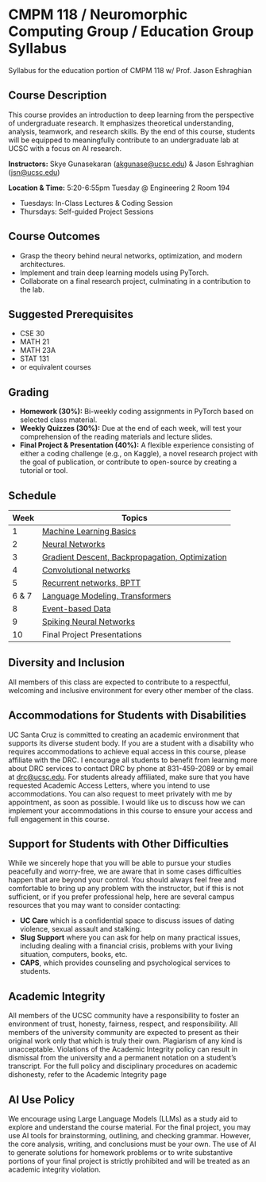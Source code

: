 # CMPM 118 / Neuromorphic Computing Group / Education Group Syllabus 
Syllabus for the education portion of CMPM 118 w/ Prof. Jason Eshraghian
## Course Description
This course provides an introduction to deep learning from the perspective of undergraduate research. It emphasizes theoretical understanding, analysis, teamwork, and research skills. By the end of this course, students will be equipped to meaningfully contribute to an undergraduate lab at UCSC with a focus on AI research.

**Instructors:** Skye Gunasekaran (akgunase@ucsc.edu) & Jason Eshraghian (jsn@ucsc.edu)

**Location & Time:** 5:20-6:55pm Tuesday @ Engineering 2 Room 194

* Tuesdays: In-Class Lectures \& Coding Session
* Thursdays: Self-guided Project Sessions

## Course Outcomes 

* Grasp the theory behind neural networks, optimization, and modern architectures.
* Implement and train deep learning models using PyTorch.
* Collaborate on a final research project, culminating in a contribution to the lab.

## Suggested Prerequisites 

* CSE 30
* MATH 21
* MATH 23A
* STAT 131 
* or equivalent courses

## Grading

* **Homework (30%):** Bi-weekly coding assignments in PyTorch based on selected class material.
* **Weekly Quizzes (30%):** Due at the end of each week, will test your comprehension of the reading materials and lecture slides. 
* **Final Project & Presentation (40%):** A flexible experience consisting of either a coding challenge (e.g., on Kaggle), a novel research project with the goal of publication, or contribute to open-source by creating a tutorial or tool.

## Schedule 
| Week | Topics |
| ---- | ------ | 
| 1 | [Machine Learning Basics](https://github.com/SkyeGunasekaran/CMPM118-NCG/blob/main/edu-material/1_ml_basics.md) | 
| 2 | [Neural Networks](https://github.com/SkyeGunasekaran/CMPM118-NCG/blob/main/edu-material/2_neuralnets.md) |
| 3 | [Gradient Descent, Backpropagation, Optimization]((https://github.com/SkyeGunasekaran/CMPM118-NCG/blob/main/edu-material/3_training.md)) | 
| 4 | [Convolutional networks](https://github.com/SkyeGunasekaran/CMPM118-NCG/blob/main/edu-material/4_cnn.md) |
| 5 | [Recurrent networks, BPTT](https://github.com/SkyeGunasekaran/CMPM118-NCG/blob/main/edu-material/5_rnns.md) | 
| 6 & 7 | [Language Modeling, Transformers](https://github.com/SkyeGunasekaran/CMPM118-NCG/blob/main/edu-material/6_llms.md) | 
| 8 | [Event-based Data](https://github.com/SkyeGunasekaran/CMPM118-NCG/blob/main/edu-material/8_events.md) |
| 9 | [Spiking Neural Networks](https://github.com/SkyeGunasekaran/CMPM118-NCG/blob/main/edu-material/9_snns.md) | 
| 10 | Final Project Presentations |

<!-- | Week | Topics | Material | 
| ---- | ------ | -------- |
| 1 | Machine Learning Basics | Deep Learning Book: 5.0-5.8 |
| 2 | Neural Networks | Deep Learning Book: 6.0-6.4 |
| 3 | Gradient Descent, Backpropagation, Optimization | Deep Learning Book: 6.5, 8.0-8.3 |
| 4 | Convolutional networks | Deep Learning Book: 9.0-9.3, 9.10 |
| 5 | Recurrent networks, BPTT | Deep Learning Book: 10.0-10.4 |
| 6 & 7 | Language Modeling, Transformers | A Survey Of Transformers |
| 8 | Event-based Data | [ipynb notebook](https://github.com/gcohen/AMOS-Short-Course) |
| 9 | Spiking Neural Networks 2 | Training Spiking Neural Networks Using Lessons From Deep Learning | 
| 10 | Final Project Presentations | NA |  -->


## Diversity and Inclusion

All members of this class are expected to contribute to a respectful, welcoming and inclusive environment for every other member of the class.

## Accommodations for Students with Disabilities

UC Santa Cruz is committed to creating an academic environment that supports its diverse student body. If you are a student with a disability who requires accommodations to achieve equal access in this course, please affiliate with the DRC. I encourage all students to benefit from learning more about DRC services to contact DRC by phone at 831-459-2089 or by email at drc@ucsc.edu. For students already affiliated, make sure that you have requested Academic Access Letters, where you intend to use accommodations. You can also request to meet privately with me by appointment, as soon as possible. I would like us to discuss how we can implement your accommodations in this course to ensure your access and full engagement in this course.

## Support for Students with Other Difficulties

While we sincerely hope that you will be able to pursue your studies peacefully and worry-free, we are aware that in some cases difficulties happen that are beyond your control. You should always feel free and comfortable to bring up any problem with the instructor, but if this is not sufficient, or if you prefer professional help, here are several campus resources that you may want to consider contacting:

* **UC Care** which is a confidential space to discuss issues of dating violence, sexual assault and stalking.
* **Slug Support** where you can ask for help on many practical issues, including dealing with a financial crisis, problems with your living situation, computers, books, etc.
* **CAPS**, which provides counseling and psychological services to students.

## Academic Integrity
All members of the UCSC community have a responsibility to foster an environment of trust, honesty, fairness, respect, and responsibility. All members of the university community are expected to present as their original work only that which is truly their own. Plagiarism of any kind is unacceptable. Violations of the Academic Integrity policy can result in dismissal from the university and a permanent notation on a student’s transcript. For the full policy and disciplinary procedures on academic dishonesty, refer to the Academic Integrity page

## AI Use Policy
We encourage using Large Language Models (LLMs) as a study aid to explore and understand the course material. For the final project, you may use AI tools for brainstorming, outlining, and checking grammar. However, the core analysis, writing, and conclusions must be your own. The use of AI to generate solutions for homework problems or to write substantive portions of your final project is strictly prohibited and will be treated as an academic integrity violation.
